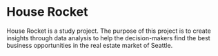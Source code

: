 # House Rocket
House Rocket is a study project. The purpose of this project is to create insights through data analysis to help the decision-makers find the best business opportunities in the real estate market of Seattle. 
